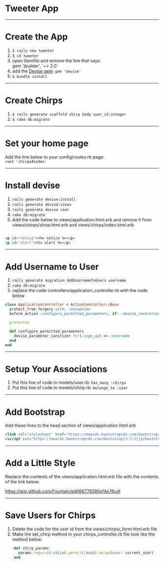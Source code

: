 # Tweeter App

---

# Create the App

 1. `$ rails new tweeter`
 1. `$ cd tweeter`
 1. open Gemfile and remove the line that says:<br>  gem 'jbuilder', '~> 2.0'
 1. add the [Devise gem](https://github.com/plataformatec/devise): `gem 'devise'`
 1. ```$ bundle install```

---

# Create Chirps

 1. `$ rails generate scaffold chirp body user_id:integer`
 1. `$ rake db:migrate`

---

# Set your home page

Add the line below to your config/routes.rb page:<br> `root 'chirps#index'`

---

# Install devise

 1. `rails generate devise:install`
 1. `rails generate devise:views`
 1. `rails generate devise user`
 1. `rake db:migrate`
 1. Add the code below to views/application.html.erb and remove it from views/chirps/show.html.erb and views/chirps/index.html.erb

```html

<p id="notice"><%= notice %></p>
<p id="alert"><%= alert %></p>

```

---

# Add Username to User

 1. `rails generate migration AddUsernameToUsers username`
 1. `rake db:migrate`
 1. replace the code controllers/application_controller.rb with the code below

```ruby
class ApplicationController < ActionController::Base
  protect_from_forgery with: :exception
  before_action :configure_permitted_parameters, if: :devise_controller?

  protected

  def configure_permitted_parameters
    devise_parameter_sanitizer.for(:sign_up) << :username
  end
end

```

---

# Setup Your Associations

1. Put this line of code in models/user.rb: `has_many :chirps`
1. Put this line of code in models/chirp.rb: `belongs_to :user`

---

# Add Bootstrap

Add these lines to the head section of views/application.html.erb

```html
<link rel="stylesheet" href="https://maxcdn.bootstrapcdn.com/bootstrap/3.3.2/css/bootstrap.min.css">
<script src="https://maxcdn.bootstrapcdn.com/bootstrap/3.3.2/js/bootstrap.min.js"></script>
```

---

# Add a Little Style

Replace the contents of the views/application.html.erb file with the contents of the link below:

https://gist.github.com/Fountain/ed066778385e14e76cef

---

# Save Users for Chirps

1. Delete the code for the user id from the views/chirps/_form.html.erb file
2. Make the set_chirp method in your chirps_controller.rb file look like the method below:

```ruby 
    def chirp_params
      params.require(:chirp).permit(:body).merge(user: current_user)
    end
```

